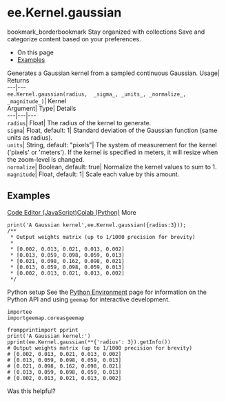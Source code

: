  
#  ee.Kernel.gaussian 
bookmark_borderbookmark Stay organized with collections  Save and categorize content based on your preferences.
  * On this page
  * [Examples](https://developers.google.com/earth-engine/apidocs/ee-kernel-gaussian#examples)


Generates a Gaussian kernel from a sampled continuous Gaussian. 
Usage| Returns  
---|---  
`ee.Kernel.gaussian(radius,  _sigma_, _units_, _normalize_, _magnitude_)`| Kernel  
Argument| Type| Details  
---|---|---  
`radius`| Float| The radius of the kernel to generate.  
`sigma`| Float, default: 1| Standard deviation of the Gaussian function (same units as radius).  
`units`| String, default: "pixels"| The system of measurement for the kernel ('pixels' or 'meters'). If the kernel is specified in meters, it will resize when the zoom-level is changed.  
`normalize`| Boolean, default: true| Normalize the kernel values to sum to 1.  
`magnitude`| Float, default: 1| Scale each value by this amount.  
## Examples
[Code Editor (JavaScript)](https://developers.google.com/earth-engine/apidocs/ee-kernel-gaussian#code-editor-javascript-sample)[Colab (Python)](https://developers.google.com/earth-engine/apidocs/ee-kernel-gaussian#colab-python-sample) More
```
print('A Gaussian kernel',ee.Kernel.gaussian({radius:3}));
/**
 * Output weights matrix (up to 1/1000 precision for brevity)
 *
 * [0.002, 0.013, 0.021, 0.013, 0.002]
 * [0.013, 0.059, 0.098, 0.059, 0.013]
 * [0.021, 0.098, 0.162, 0.098, 0.021]
 * [0.013, 0.059, 0.098, 0.059, 0.013]
 * [0.002, 0.013, 0.021, 0.013, 0.002]
 */
```
Python setup
See the [ Python Environment](https://developers.google.com/earth-engine/guides/python_install) page for information on the Python API and using `geemap` for interactive development.
```
importee
importgeemap.coreasgeemap
```
```
frompprintimport pprint
print('A Gaussian kernel:')
pprint(ee.Kernel.gaussian(**{'radius': 3}).getInfo())
# Output weights matrix (up to 1/1000 precision for brevity)
# [0.002, 0.013, 0.021, 0.013, 0.002]
# [0.013, 0.059, 0.098, 0.059, 0.013]
# [0.021, 0.098, 0.162, 0.098, 0.021]
# [0.013, 0.059, 0.098, 0.059, 0.013]
# [0.002, 0.013, 0.021, 0.013, 0.002]
```

Was this helpful?
